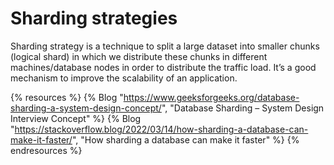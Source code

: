 # Sharding strategies

Sharding strategy is a technique to split a large dataset into smaller chunks (logical shard) in which we distribute these chunks in different machines/database nodes in order to distribute the traffic load. It’s a good mechanism to improve the scalability of an application. 

{% resources %}
  {% Blog "https://www.geeksforgeeks.org/database-sharding-a-system-design-concept/", "Database Sharding – System Design Interview Concept" %}
  {% Blog "https://stackoverflow.blog/2022/03/14/how-sharding-a-database-can-make-it-faster/", "How sharding a database can make it faster" %}
{% endresources %}
